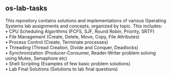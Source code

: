 ## os-lab-tasks

This repository contains solutions and implementations of various Operating Systems lab assignments and concepts, organized by topic. This includes:  
• CPU Scheduling Algorithms (FCFS, SJF, Round Robin, Priority, SRTF)  
• File Management (Create, Delete, Move, Copy, File Attributes)  
• Process Control (Create, Terminate processes)  
• Threading (Thread Creation, Divide and Conquer, Deadlocks)  
• Synchronization (Producer-Consumer, Reader-Writer problem solving using Mutex, Semaphore etc)  
• Shell Scripting (Examples of few basic problem solutions)  
• Lab Final Solutions (Solutions to lab final questions)
